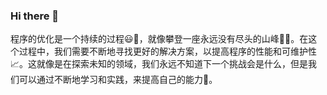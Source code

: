 ### Hi there 👋

<!--
**goodmangll/goodmangll** is a ✨ _special_ ✨ repository because its `README.md` (this file) appears on your GitHub profile.

Here are some ideas to get you started:

- 🔭 I’m currently working on ...
- 🌱 I’m currently learning ...
- 👯 I’m looking to collaborate on ...
- 🤔 I’m looking for help with ...
- 💬 Ask me about ...
- 📫 How to reach me: ...
- 😄 Pronouns: ...
- ⚡ Fun fact: ...
-->

程序的优化是一个持续的过程😃🎯，就像攀登一座永远没有尽头的山峰🧗‍♂️。在这个过程中，我们需要不断地寻找更好的解决方案，以提高程序的性能和可维护性📈。这就像是在探索未知的领域，我们永远不知道下一个挑战会是什么，但是我们可以通过不断地学习和实践，来提高自己的能力💪。
